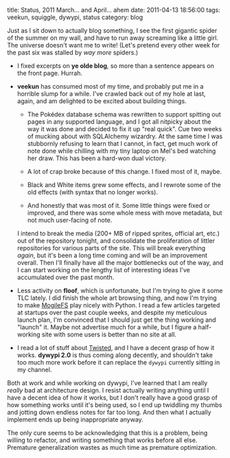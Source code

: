 title: Status, 2011 March...  and April...  ahem
date: 2011-04-13 18:56:00
tags: veekun, squiggle, dywypi, status
category: blog

Just as I sit down to actually blog something, I see the first gigantic spider of the summer on my wall, and have to run away screaming like a little girl.  The universe doesn't want me to write!  (Let's pretend every other week for the past six was stalled by _way more_ spiders.)

<!-- more -->

* I fixed excerpts on **ye olde blog**, so more than a sentence appears on the front page.  Hurrah.

* **veekun** has consumed most of my time, and probably put me in a horrible slump for a while.  I've crawled back out of my hole at last, again, and am delighted to be excited about building things.

    * The Pokédex database schema was rewritten to support spitting out pages in any supported language, and I got all nitpicky about the way it was done and decided to fix it up "real quick".  Cue two weeks of mucking about with SQLAlchemy wizardry.  At the same time I was stubbornly refusing to learn that I cannot, in fact, get much work of note done while chilling with my tiny laptop on Mel's bed watching her draw.  This has been a hard-won dual victory.

    * A lot of crap broke because of this change.  I fixed most of it, maybe.

    * Black and White items grew some effects, and I rewrote some of the old effects (with syntax that no longer works).

    * And honestly that was most of it.  Some little things were fixed or improved, and there was some whole mess with move metadata, but not much user-facing of note.

    I intend to break the media (200+ MB of ripped sprites, official art, etc.) out of the repository tonight, and consolidate the proliferation of littler repositories for various parts of the site.  This will break everything _again_, but it's been a long time coming and will be an improvement overall.  Then I'll finally have all the major bottlenecks out of the way, and I can start working on the lengthy list of interesting ideas I've accumulated over the past month.

* Less activity on **floof**, which is unfortunate, but I'm trying to give it some TLC lately.  I did finish the whole art browsing thing, and now I'm trying to make [MogileFS][] play nicely with Python.  I read a few articles targeted at startups over the past couple weeks, and despite my meticulous launch plan, I'm convinced that I should just get the thing working and "launch" it.  Maybe not advertise much for a while, but I figure a half-working site with some users is better than no site at all.

* I read a lot of stuff about [Twisted][], and I have a decent grasp of how it works.  **dywypi 2.0** is thus coming along decently, and shouldn't take too much more work before it can replace the `dywypi` currently sitting in my channel.

Both at work and while working on dywypi, I've learned that I am really _really_ bad at architecture design.  I resist actually writing anything until I have a decent idea of how it works, but I don't really have a good grasp of how something works until it's being used, so I end up twiddling my thumbs and jotting down endless notes for far too long.  And then what I actually implement ends up being inappropriate anyway.

The only cure seems to be acknowledging that this is a problem, being willing to refactor, and writing something that works before all else.  Premature generalization wastes as much time as premature optimization.

[MogileFS]: http://code.google.com/p/mogilefs/wiki/Start
[Twisted]: http://twistedmatrix.com/trac/
